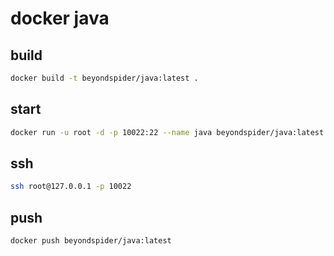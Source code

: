 # docker java

## build
```bash
docker build -t beyondspider/java:latest .
```

## start
```bash
docker run -u root -d -p 10022:22 --name java beyondspider/java:latest
```

## ssh
```bash
ssh root@127.0.0.1 -p 10022
```

## push
```bash
docker push beyondspider/java:latest
```
